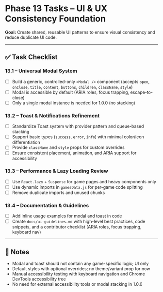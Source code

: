 # Phase 13 Tasks – UI & UX Consistency Foundation

**Goal:** Create shared, reusable UI patterns to ensure visual consistency and reduce duplicate UI code.

---

## ✅ Task Checklist

### **13.1 – Universal Modal System**
- [ ] Build a generic, controlled-only `<Modal />` component (accepts `open`, `onClose`, `title`, `content`, `buttons`, `children`, `className`, `style`)
- [ ] Modal is accessible by default (ARIA roles, focus trapping, escape-to-close)
- [ ] Only a single modal instance is needed for 1.0.0 (no stacking)

### **13.2 – Toast & Notifications Refinement**
- [ ] Standardize Toast system with provider pattern and queue-based stacking
- [ ] Support basic types (`success`, `error`, `info`) with minimal color/icon differentiation
- [ ] Provide `className` and `style` props for custom overrides
- [ ] Ensure consistent placement, animation, and ARIA support for accessibility

### **13.3 – Performance & Lazy Loading Review**
- [ ] Use `React.lazy` + `Suspense` for game pages and heavy components only
- [ ] Use dynamic imports in `gamesData.js` for per-game code splitting
- [ ] Remove duplicate imports and unused chunks

### **13.4 – Documentation & Guidelines**
- [ ] Add inline usage examples for modal and toast in code
- [ ] Create `docs/ui-guidelines.md` with high-level best practices, code snippets, and a contributor checklist (ARIA roles, focus trapping, keyboard nav)

---

## 📝 Notes
- Modal and toast should not contain any game-specific logic; UI only
- Default styles with optional overrides; no theme/variant prop for now
- Manual accessibility testing with keyboard navigation and Chrome DevTools accessibility tree
- No need for external accessibility tools or modal stacking in 1.0.0
